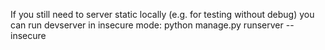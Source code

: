 If you still need to server static locally (e.g. for testing without debug) you can run devserver in insecure mode:
python manage.py runserver --insecure